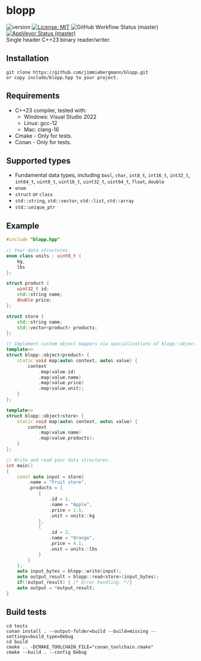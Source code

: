 # blopp
![version](https://img.shields.io/badge/Version-v0.1.0-blue) [![License: MIT](https://img.shields.io/badge/License-MIT-brightgreen.svg)](https://opensource.org/licenses/MIT) ![GitHub Workflow Status (master)](https://img.shields.io/github/workflow/status/jimmiebergmann/blopp/Build/master?label=Github&logo=Github) [![AppVeyor Status (master)](https://img.shields.io/appveyor/ci/jimmiebergmann/blopp/master?label=AppVeyor&logo=AppVeyor)](https://ci.appveyor.com/project/jimmiebergmann/blopp/branch/master)  
Single header C++23 binary reader/writer.

## Installation
```
git clone https://github.com/jimmiebergmann/blopp.git
or copy include/blopp.hpp to your project.
```

## Requirements
- C++23 compiler, tested with:
  - Windows: Visual Studio 2022 
  - Linux: gcc-12
  - Mac: clang-16
- Cmake - Only for tests.
- Conan - Only for tests.


## Supported types
* Fundamental data types, including 
    `bool`, `char`, `int8_t`, `int16_t`, `int32_t`, `int64_t`, `uint8_t`, 
    `uint16_t`, `uint32_t`, `uint64_t`, `float`, `double`
* `enum`
* `struct` or `class`
* `std::string`, `std::vector`, `std::list`, `std::array`
* `std::unique_ptr`

## Example
``` cpp
#include "blopp.hpp"

// Your data structures.
enum class units : uint8_t {
    kg,
    lbs
};

struct product {
    uint32_t id;
    std::string name;
    double price;
};

struct store {
    std::string name;
    std::vector<product> products;
};

// Implement custom object mappers via specializations of blopp::object<T>.
template<>
struct blopp::object<product> {
    static void map(auto& context, auto& value) {
        context
            .map(value.id)
            .map(value.name)
            .map(value.price)
            .map(value.unit);
    }
};

template<>
struct blopp::object<store> {
    static void map(auto& context, auto& value) {
        context
            .map(value.name)
            .map(value.products);
    }
};

// Write and read your data structures.
int main()
{
    const auto input = store{
        .name = "Fruit store",
        .products = {
            {
                .id = 1,
                .name = "Apple",
                .price = 1.5,
                .unit = units::kg
            },
            {
                .id = 2,
                .name = "Orange",
                .price = 4.1,
                .unit = units::lbs
            }
        }
    };
    auto input_bytes = blopp::write(input);
    auto output_result = blopp::read<store>(input_bytes);
    if(!output_result) { /* Error handling. */}
    auto output = *output_result;
}
```

## Build tests
```
cd tests
conan install . --output-folder=build --build=missing --settings=build_type=Debug
cd build
cmake .. -DCMAKE_TOOLCHAIN_FILE="conan_toolchain.cmake"
cmake --build . --config Debug
```
